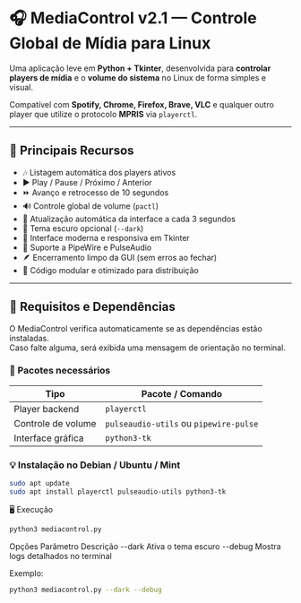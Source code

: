 # 🎧 MediaControl v2.1 — Controle Global de Mídia para Linux

Uma aplicação leve em **Python + Tkinter**, desenvolvida para **controlar players de mídia** e o **volume do sistema** no Linux de forma simples e visual.

Compatível com **Spotify, Chrome, Firefox, Brave, VLC** e qualquer outro player que utilize o protocolo **MPRIS** via `playerctl`.

---

## 🚀 Principais Recursos

- 🎶 Listagem automática dos players ativos
- ▶️ Play / Pause / Próximo / Anterior
- ⏩ Avanço e retrocesso de 10 segundos
- 🔊 Controle global de volume (`pactl`)
- 🔄 Atualização automática da interface a cada 3 segundos
- 🌙 Tema escuro opcional (`--dark`)
- 🧩 Interface moderna e responsiva em Tkinter
- 💬 Suporte a PipeWire e PulseAudio
- 🪶 Encerramento limpo da GUI (sem erros ao fechar)
- 🧱 Código modular e otimizado para distribuição

---

## 🧰 Requisitos e Dependências

O MediaControl verifica automaticamente se as dependências estão instaladas.  
Caso falte alguma, será exibida uma mensagem de orientação no terminal.

### 🔧 Pacotes necessários

| Tipo | Pacote / Comando |
|------|------------------|
| Player backend | `playerctl` |
| Controle de volume | `pulseaudio-utils` ou `pipewire-pulse` |
| Interface gráfica | `python3-tk` |

### 💡 Instalação no Debian / Ubuntu / Mint

```bash
sudo apt update
sudo apt install playerctl pulseaudio-utils python3-tk
```

🖥️ Execução
```bash
python3 mediacontrol.py
```

Opções
Parâmetro	Descrição
--dark	    Ativa o tema escuro
--debug	    Mostra logs detalhados no terminal

Exemplo:
```bash
python3 mediacontrol.py --dark --debug
```